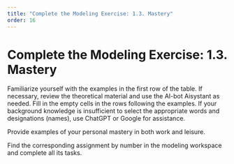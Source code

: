 ```yaml
---
title: "Complete the Modeling Exercise: 1.3. Mastery"
order: 16
---
```


# Complete the Modeling Exercise: 1.3. Mastery

Familiarize yourself with the examples in the first row of the table. If necessary, review the theoretical material and use the AI-bot Aisystant as needed. Fill in the empty cells in the rows following the examples. If your background knowledge is insufficient to select the appropriate words and designations (names), use ChatGPT or Google for assistance.

Provide examples of your personal mastery in both work and leisure.

Find the corresponding assignment by number in the modeling workspace and complete all its tasks.